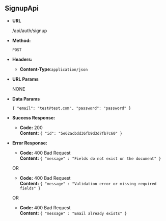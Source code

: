 **SignupApi**
----
* **URL**

  /api/auth/signup

* **Method:**

  `POST`
  
* **Headers:**

  * **Content-Type**:`application/json`
  
*  **URL Params**

   NONE

* **Data Params**

  `{
    "email": "test@test.com",
    "password": "password"
   }`

* **Success Response:**
  
  * **Code:** 200 <br />
    **Content:** `{
    "id": "5e62acbdd36fb9d3d7fb7c60"
}`
 
* **Error Response:**

  * **Code:** 400 Bad Request <br />
    **Content:** `{ "message" : "Fields do not exist on the document" }`

  OR

  * **Code:** 400 Bad Request <br />
    **Content:** `{ "message" : "Validation error or missing required fields" }`
    
  OR

  * **Code:** 400 Bad Request <br />
    **Content:** `{ "message" : "Email already exists" }`
